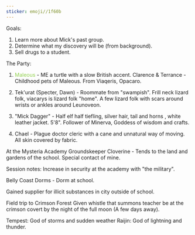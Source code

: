 ```yaml
---
sticker: emoji//1f60b
---
```

Goals: 
1. Learn more about Mick's past group. 
2. Determine what my discovery will be (from background).
3. Sell drugs to a student. 

The Party: 

1. <span style="color:#92d050">Maleous</span> - ME a turtle with a slow British accent. Clarence & Terrance - Childhood pets of Maleous. From Viaqeris, Opacaro. 
2. Tek'urat (Specter, Dawn) - Roommate from "swampish". Frill neck lizard folk, viacarys is lizard folk "home". A few lizard folk with scars around wrists or ankles around Leunoveon. 

3. "Mick Dagger" - Half elf half tiefling, silver hair, tail and horns , white leather jacket. 5'8".
Follower of Minerva, Goddess of wisdom and crafts.

4. Chael - Plague doctor cleric with a cane and unnatural way of moving. All skin covered by fabric. 


At the Mysteria Academy
Groundskeeper Cloverine - Tends to the land and gardens of the school. Special contact of mine. 

Session notes: 
Increase in security at the academy with "the military". 

Belly Coast Dorms - Dorm at school. 

Gained supplier for illicit substances in city outside of school. 

Field trip to Crimson Forest
Given whistle that summons teacher
be at the crimson covert by the night of the full moon (A few days away). 

Tempest: God of storms and sudden weather
Raijin: God of lightning and thunder. 